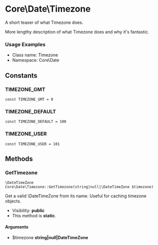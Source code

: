 Core\Date\Timezone
===============

A short teaser of what Timezone does.

More lengthy description of what Timezone does and why it's fantastic.

<h3>Usage Examples</h3>


* Class name: Timezone
* Namespace: Core\Date



Constants
----------


### TIMEZONE_GMT

    const TIMEZONE_GMT = 0





### TIMEZONE_DEFAULT

    const TIMEZONE_DEFAULT = 100





### TIMEZONE_USER

    const TIMEZONE_USER = 101







Methods
-------


### GetTimezone

    \DateTimeZone Core\Date\Timezone::GetTimezone(string|null|\DateTimeZone $timezone)

Get a valid \DateTimeZone from its name.  Useful for caching timezone objects.



* Visibility: **public**
* This method is **static**.


#### Arguments
* $timezone **string|null|DateTimeZone**


